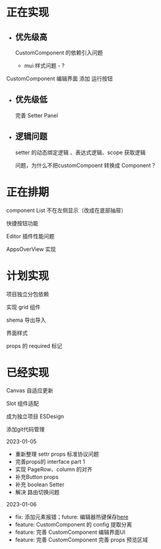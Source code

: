 # 正在实现
 - ## 优先级高

    CustomComponent 的依赖引入问题
      - mui 样式问题 - ?


  CustomComponent 编辑界面 添加 运行按钮

 - ## 优先级低
   


   完善 Setter Panel 
    

    
 - ## 逻辑问题

    
   

    setter 的动态绑定逻辑 、表达式逻辑、scope 获取逻辑


     问题，为什么不把customCompoent 转换成 Component？


# 正在排期



component List 不在左侧显示（改成在底部抽屉） 

快捷按钮功能

Editor 插件性能问题



 AppsOverView 实现



# 计划实现

项目独立分包依赖 

实现 grid 组件 

shema 导出导入

界面样式

props 的 required 标记




# 已经实现


Canvas 自适应更新 

Slot 组件适配 

成为独立项目 ESDesign

添加git代码管理

 2023-01-05
 - 重新整理 settr props 标准协议问题
 - 完善props的 interface part 1
 - 实现 PageRow、column 的对齐 
 - 补充Button props
 - 补充 boolean Setter
 - 解决 路由切换问题   

 2023-01-06
 - fix:  添加元素报错；future: 编辑器热键保存[here](https://microsoft.github.io/monaco-editor/playground.html#interacting-with-the-editor-listening-to-key-events)
 - feature: CustomComponent 的 config 提取分离
 - feature: 完善 CustomComponent 编辑界面UI
 - feature: 完善 CustomComponent 完善 props 预览区域

